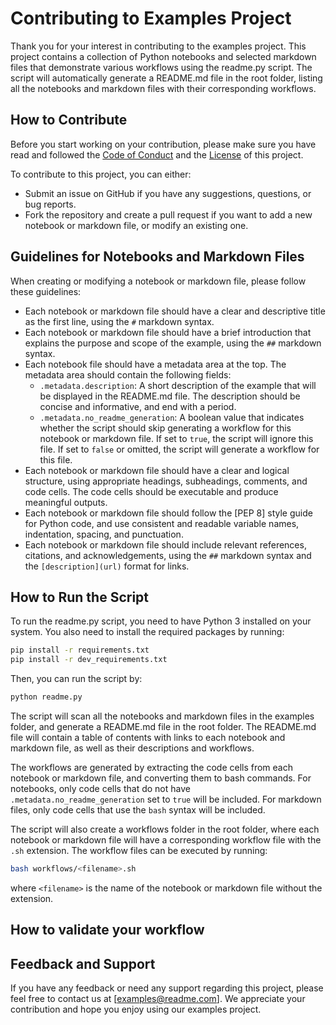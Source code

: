 # Contributing to Examples Project

Thank you for your interest in contributing to the examples project. This project contains a collection of Python notebooks and selected markdown files that demonstrate various workflows using the readme.py script. The script will automatically generate a README.md file in the root folder, listing all the notebooks and markdown files with their corresponding workflows.

## How to Contribute

Before you start working on your contribution, please make sure you have read and followed the [Code of Conduct](../CODE_OF_CONDUCT.md) and the [License](../LICENSE) of this project.

To contribute to this project, you can either:

- Submit an issue on GitHub if you have any suggestions, questions, or bug reports.
- Fork the repository and create a pull request if you want to add a new notebook or markdown file, or modify an existing one.

## Guidelines for Notebooks and Markdown Files

When creating or modifying a notebook or markdown file, please follow these guidelines:

- Each notebook or markdown file should have a clear and descriptive title as the first line, using the `#` markdown syntax.
- Each notebook or markdown file should have a brief introduction that explains the purpose and scope of the example, using the `##` markdown syntax.
- Each notebook file should have a metadata area at the top. The metadata area should contain the following fields:
    - `.metadata.description`: A short description of the example that will be displayed in the README.md file. The description should be concise and informative, and end with a period.
    - `.metadata.no_readme_generation`: A boolean value that indicates whether the script should skip generating a workflow for this notebook or markdown file. If set to `true`, the script will ignore this file. If set to `false` or omitted, the script will generate a workflow for this file.
- Each notebook or markdown file should have a clear and logical structure, using appropriate headings, subheadings, comments, and code cells. The code cells should be executable and produce meaningful outputs.
- Each notebook or markdown file should follow the [PEP 8] style guide for Python code, and use consistent and readable variable names, indentation, spacing, and punctuation.
- Each notebook or markdown file should include relevant references, citations, and acknowledgements, using the `##` markdown syntax and the `[description](url)` format for links.

## How to Run the Script

To run the readme.py script, you need to have Python 3 installed on your system. You also need to install the required packages by running:

```bash
pip install -r requirements.txt
pip install -r dev_requirements.txt
```

Then, you can run the script by:

```bash
python readme.py
```

The script will scan all the notebooks and markdown files in the examples folder, and generate a README.md file in the root folder. The README.md file will contain a table of contents with links to each notebook and markdown file, as well as their descriptions and workflows.

The workflows are generated by extracting the code cells from each notebook or markdown file, and converting them to bash commands. For notebooks, only code cells that do not have `.metadata.no_readme_generation` set to `true` will be included. For markdown files, only code cells that use the `bash` syntax will be included.

The script will also create a workflows folder in the root folder, where each notebook or markdown file will have a corresponding workflow file with the `.sh` extension. The workflow files can be executed by running:

```bash
bash workflows/<filename>.sh
```

where `<filename>` is the name of the notebook or markdown file without the extension.

## How to validate your workflow



## Feedback and Support

If you have any feedback or need any support regarding this project, please feel free to contact us at [examples@readme.com]. We appreciate your contribution and hope you enjoy using our examples project.